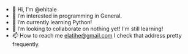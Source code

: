 - 👋 Hi, I’m @ehitale
- 👀 I’m interested in programming in General.
- 🌱 I’m currently learning Python!
- 💞️ I’m looking to collaborate on nothing yet! I'm still learning!
- 📫 How to reach me elatihe@gmail.com
I check that address pretty frequently.

<!---
ehitale/ehitale is a ✨ special ✨ repository because its `README.md` (this file) appears on your GitHub profile.
You can click the Preview link to take a look at your changes.
--->
